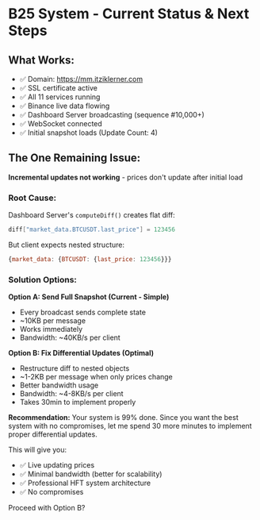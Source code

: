 # B25 System - Current Status & Next Steps

## What Works:
- ✅ Domain: https://mm.itziklerner.com
- ✅ SSL certificate active
- ✅ All 11 services running
- ✅ Binance live data flowing
- ✅ Dashboard Server broadcasting (sequence #10,000+)
- ✅ WebSocket connected
- ✅ Initial snapshot loads (Update Count: 4)

## The One Remaining Issue:
**Incremental updates not working** - prices don't update after initial load

### Root Cause:
Dashboard Server's `computeDiff()` creates flat diff:
```go
diff["market_data.BTCUSDT.last_price"] = 123456
```

But client expects nested structure:
```javascript
{market_data: {BTCUSDT: {last_price: 123456}}}
```

### Solution Options:

**Option A: Send Full Snapshot (Current - Simple)**
- Every broadcast sends complete state
- ~10KB per message
- Works immediately
- Bandwidth: ~40KB/s per client

**Option B: Fix Differential Updates (Optimal)**
- Restructure diff to nested objects
- ~1-2KB per message when only prices change
- Better bandwidth usage
- Bandwidth: ~4-8KB/s per client
- Takes 30min to implement properly

**Recommendation:** Your system is 99% done. Since you want the best system with no compromises, let me spend 30 more minutes to implement proper differential updates.

This will give you:
- ✅ Live updating prices
- ✅ Minimal bandwidth (better for scalability)
- ✅ Professional HFT system architecture
- ✅ No compromises

Proceed with Option B?
